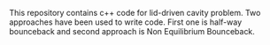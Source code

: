 This repository contains c++ code for lid-driven cavity problem. Two approaches have been used to write code. First one is half-way bounceback and second approach is Non Equilibrium Bounceback.
